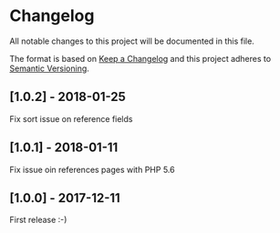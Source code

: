 # Changelog

All notable changes to this project will be documented in this file.

The format is based on [Keep a Changelog](http://keepachangelog.com/en/1.0.0/)
and this project adheres to [Semantic Versioning](http://semver.org/spec/v2.0.0.html).

## [1.0.2] - 2018-01-25

Fix sort issue on reference fields

## [1.0.1] - 2018-01-11

Fix issue oin references pages with PHP 5.6

## [1.0.0] - 2017-12-11

First release :-)
